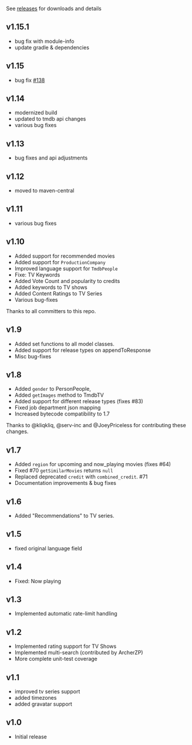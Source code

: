See
[releases](https://github.com/c-eg/themoviedbapi/releases)
for downloads and details



v1.15.1
-----

* bug fix with module-info
* update gradle & dependencies

v1.15
-----

* bug fix [#138](https://github.com/holgerbrandl/themoviedbapi/pull/138)

v1.14
-----

* modernized build
* updated to tmdb api changes
* various bug fixes

v1.13
-----
 
* bug fixes and api adjustments

v1.12
-----

* moved to maven-central

v1.11
-----

* various bug fixes

v1.10
-----

* Added support for recommended movies
* Added support for `ProductionCompany`
* Improved language support for `TmdbPeople`
* Fixe: TV Keywords
* Added Vote Count and popularity to credits
* Added keywords to TV shows
* Added Content Ratings to TV Series
* Various bug-fixes

Thanks to all committers to this repo.

v1.9
----

* Added set functions to all model classes.
* Added support for release types on appendToResponse
* Misc bug-fixes

v1.8
----


* Added `gender` to PersonPeople,
* Added `getImages` method to TmdbTV
* Added support for different release types (fixes #83)
* Fixed job department json mapping
* Increased bytecode compatibility to 1.7

Thanks to @kliqkliq, @serv-inc and @JoeyPriceless for contributing these changes.

v1.7
----

* Added `region` for upcoming and now_playing movies (fixes #64)
* Fixed #70 `getSimilarMovies` returns `null`
* Replaced deprecated `credit` with `combined_credit`. #71
* Documentation improvements & bug fixes


v1.6
---

* Added "Recommendations" to TV series.


v1.5
---

* fixed original language field

v1.4
---
- Fixed: Now playing

v1.3
---
- Implemented automatic rate-limit handling

v1.2
---
- Implemented rating support for TV Shows
- Implemented multi-search (contributed by ArcherZP)
- More complete unit-test coverage

v1.1
---
- improved tv series support
- added timezones
- added gravatar support

v1.0
---
- Initial release


